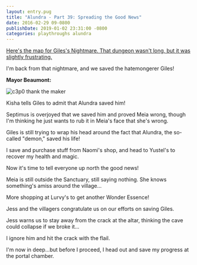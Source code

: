 ```yaml
---
layout: entry.pug
title: "Alundra - Part 39: Spreading the Good News"
date: 2016-02-29 09-0800
publishDate: 2019-01-02 23:31:00 -0800
categories: playthroughs alundra
---
```


<a href="http://vgmaps.com/Atlas/PSX/Alundra-Giles'sDream.png">Here's the map for Giles's Nightmare. That dungeon wasn't long, but it was slightly frustrating.</a>

I'm back from that nightmare, and we saved the hatemongerer Giles!

**Mayor Beaumont:**

<img src="http://www.sideshowtoy.com/placed/900570r2d23p0_01.jpg" alt="c3p0 thank the maker" width="" height=""/>

Kisha tells Giles to admit that Alundra saved him!

Septimus is overjoyed that we saved him and proved Meia wrong, though I'm thinking he just wants to rub it in Meia's face that she's wrong.

Giles is still trying to wrap his head around the fact that Alundra, the so-called "demon," saved his life!

I save and purchase stuff from Naomi's shop, and head to Yustel's to recover my health and magic.

Now it's time to tell everyone up north the good news!

Meia is still outside the Sanctuary, still saying nothing. She knows something's amiss around the village...

More shopping at Lurvy's to get another Wonder Essence!

Jess and the villagers congratulate us on our efforts on saving Giles.

Jess warns us to stay away from the crack at the altar, thinking the cave could collapse if we broke it...

I ignore him and hit the crack with the flail.

I'm now in deep...but before I proceed, I head out and save my progress at the portal chamber.